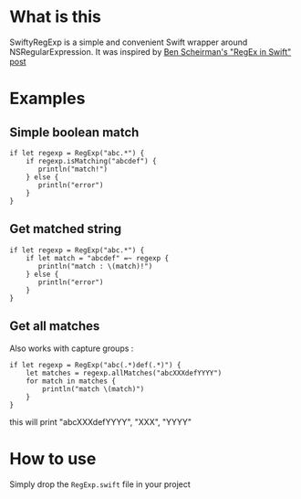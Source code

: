 # What is this

SwiftyRegExp is a simple and convenient Swift wrapper around NSRegularExpression. It was inspired by [Ben Scheirman's "RegEx in Swift" post](http://benscheirman.com/2014/06/regex-in-swift/
)

# Examples

## Simple boolean match


    if let regexp = RegExp("abc.*") {
        if regexp.isMatching("abcdef") {
           println("match!")
        } else {
           println("error")
        }
    }


## Get matched string

    if let regexp = RegExp("abc.*") {
        if let match = "abcdef" =~ regexp {
           println("match : \(match)!")
        } else {
           println("error")
        }
    }

## Get all matches

Also works with capture groups :

    if let regexp = RegExp("abc(.*)def(.*)") {
        let matches = regexp.allMatches("abcXXXdefYYYY")
        for match in matches {
            println("match \(match)")
        }
    }
    
this will print "abcXXXdefYYYY", "XXX", "YYYY"



# How to use

Simply drop the `RegExp.swift` file in your project